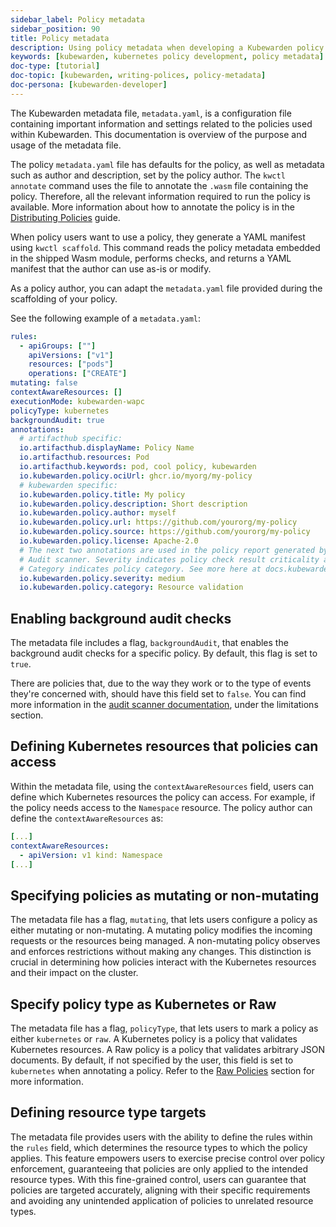 ```yaml
---
sidebar_label: Policy metadata
sidebar_position: 90
title: Policy metadata
description: Using policy metadata when developing a Kubewarden policy.
keywords: [kubewarden, kubernetes policy development, policy metadata]
doc-type: [tutorial]
doc-topic: [kubewarden, writing-polices, policy-metadata]
doc-persona: [kubewarden-developer]
---
```


The Kubewarden metadata file, `metadata.yaml`,
is a configuration file containing important information and settings
related to the policies used within Kubewarden.
This documentation is overview of the purpose and usage of the metadata file.

The policy `metadata.yaml` file has defaults for the policy,
as well as metadata such as author and description,
set by the policy author.
The `kwctl annotate` command uses the file to annotate the `.wasm` file containing the policy.
Therefore, all the relevant information required to run the policy is available.
More information about how to annotate the policy is in the
[Distributing Policies](../../explanations/distributing-policies.md) guide.

When policy users want to use a policy, they generate a YAML manifest using `kwctl scaffold`.
This command reads the policy metadata embedded in the shipped Wasm module,
performs checks, and returns a YAML manifest that the author can use as-is or modify.

As a policy author, you can adapt the `metadata.yaml` file provided during the
scaffolding of your policy.

See the following example of a `metadata.yaml`:

```yaml
rules:
  - apiGroups: [""]
    apiVersions: ["v1"]
    resources: ["pods"]
    operations: ["CREATE"]
mutating: false
contextAwareResources: []
executionMode: kubewarden-wapc
policyType: kubernetes
backgroundAudit: true
annotations:
  # artifacthub specific:
  io.artifacthub.displayName: Policy Name
  io.artifacthub.resources: Pod
  io.artifacthub.keywords: pod, cool policy, kubewarden
  io.kubewarden.policy.ociUrl: ghcr.io/myorg/my-policy
  # kubewarden specific:
  io.kubewarden.policy.title: My policy
  io.kubewarden.policy.description: Short description
  io.kubewarden.policy.author: myself
  io.kubewarden.policy.url: https://github.com/yourorg/my-policy
  io.kubewarden.policy.source: https://github.com/yourorg/my-policy
  io.kubewarden.policy.license: Apache-2.0
  # The next two annotations are used in the policy report generated by the
  # Audit scanner. Severity indicates policy check result criticality and
  # Category indicates policy category. See more here at docs.kubewarden.io
  io.kubewarden.policy.severity: medium
  io.kubewarden.policy.category: Resource validation
```

## Enabling background audit checks

The metadata file includes a flag, `backgroundAudit`,
that enables the background audit checks for a specific policy.
By default, this flag is set to `true`.

There are policies that, due to the way they work or to the type of events they're concerned with,
should have this field set to `false`.
You can find more information in the
[audit scanner documentation](../../../explanations/audit-scanner/limitations),
under the limitations section.

## Defining Kubernetes resources that policies can access

Within the metadata file,
using the `contextAwareResources` field,
users can define which Kubernetes resources the policy can access.
For example, if the policy needs access to the `Namespace` resource.
The policy author can define the `contextAwareResources` as:

```yaml
[...]
contextAwareResources:
  - apiVersion: v1 kind: Namespace
[...]
```

## Specifying policies as mutating or non-mutating

The metadata file has a flag, `mutating`,
that lets users configure a policy as either mutating or non-mutating.
A mutating policy modifies the incoming requests or the resources being managed.
A non-mutating policy observes and enforces restrictions without making any changes.
This distinction is crucial in determining how policies interact with the Kubernetes resources and their impact on the cluster.

## Specify policy type as Kubernetes or Raw

The metadata file has a flag, `policyType`, that lets users to mark a policy as either `kubernetes` or `raw`.
A Kubernetes policy is a policy that validates Kubernetes resources.
A Raw policy is a policy that validates arbitrary JSON documents.
By default, if not specified by the user, this field is set to `kubernetes` when annotating a policy.
Refer to the [Raw Policies](../../howtos/raw-policies.md) section for more information.

## Defining resource type targets

The metadata file provides users with the ability to define the rules within the `rules` field,
which determines the resource types to which the policy applies.
This feature empowers users to exercise precise control over policy enforcement,
guaranteeing that policies are only applied to the intended resource types.
With this fine-grained control, users can guarantee that policies are targeted accurately,
aligning with their specific requirements and avoiding any unintended application of policies to unrelated resource types.
